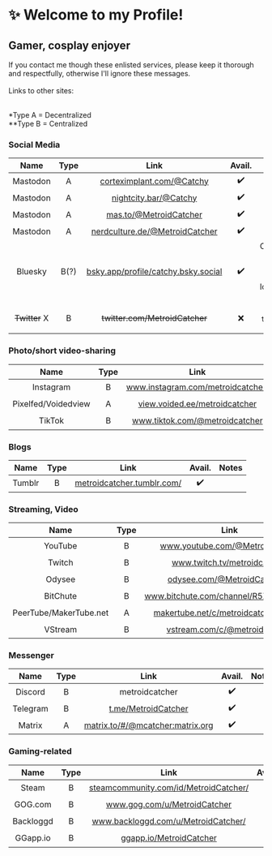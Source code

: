 # ✨ Welcome to my Profile!

## Gamer, cosplay enjoyer
If you contact me though these enlisted services, please keep it thorough and respectfully, otherwise I'll ignore these messages.<br><br>
Links to other sites:<br><br>

*Type A = Decentralized<br>
**Type B = Centralized

### Social Media
| Name | Type | Link | Avail. | Notes |
| :-: | :-: | :-: | :-: | :-: |
| Mastodon | A | <a href="https://corteximplant.com/@Catchy" rel="me" target="_blank">corteximplant.com/@Catchy<a> | ✔️ |
| Mastodon | A | <a href="https://nightcity.bar/@Catchy" rel="me" target="_blank">nightcity.bar/@Catchy<a> | ✔️ |
| Mastodon | A | <a href="https://mas.to/@MetroidCatcher" rel="me" target="_blank">mas.to/@MetroidCatcher<a> | ✔️ |
| Mastodon | A | <a href="https://nerdculture.de/@MetroidCatcher" rel="me" target="_blank">nerdculture.de/@MetroidCatcher<a> | ✔️ |
| Bluesky | B(?) | <a href="https://bsky.app/profile/catchy.bsky.social" rel="me" target="_blank">bsky.app/profile/catchy.bsky.social<a> | ✔️ | Currently only visible for logged in users |
| ~~Twitter~~ X | B | ~~twitter.com/MetroidCatcher~~ | ❌ | Read `twitter-x.md` |

### Photo/short video-sharing
| Name | Type | Link | Avail. | Notes |
| :-: | :-: | :-: | :-: | :-: |
| Instagram | B | <a href="https://www.instagram.com/metroidcatcher/" rel="nofollow" target="_blank">www.instagram.com/metroidcatcher/<a> | ✔️ |
| Pixelfed/Voidedview | A | <a href="https://view.voided.ee/metroidcatcher" rel="nofollow" target="_blank">view.voided.ee/metroidcatcher<a> | ✔️ |
| TikTok | B | <a href="https://www.tiktok.com/@metroidcatcher" rel="nofollow" target="_blank">www.tiktok.com/@metroidcatcher<a> | ✔️ |


### Blogs
| Name | Type | Link | Avail. | Notes |
| :-: | :-: | :-: | :-: | :-: |
| Tumblr | B | <a href="https://metroidcatcher.tumblr.com/" rel="nofollow" target="_blank">metroidcatcher.tumblr.com/<a> | ✔️ |

### Streaming, Video
| Name | Type | Link | Avail. | Notes |
| :-: | :-: | :-: | :-: | :-: |
| YouTube | B | <a href="https://www.youtube.com/@MetroidCatchy" rel="nofollow" target="_blank">www.youtube.com/@MetroidCatchy<a> | ✔️ |
| Twitch | B | <a href="https://www.twitch.tv/metroidcatcher" rel="nofollow" target="_blank">www.twitch.tv/metroidcatcher<a> | ✔️ |
| Odysee | B | <a href="https://odysee.com/@MetroidCatcher:a" rel="nofollow" target="_blank">odysee.com/@MetroidCatcher:a<a> | ✔️ |
| BitChute | B | <a href="https://www.bitchute.com/channel/R5ZkOPi8S0yQ/" rel="nofollow" target="_blank">www.bitchute.com/channel/R5ZkOPi8S0yQ/<a> | ✔️ |
| PeerTube/MakerTube.net | A | <a href="https://makertube.net/c/metroidcatcher/videos" rel="nofollow" target="_blank">makertube.net/c/metroidcatcher/videos<a> | ✔️ |
| VStream | B | <a href="https://vstream.com/c/@metroidcatcher" rel="nofollow" target="_blank">vstream.com/c/@metroidcatcher<a> | ✔️ |

### Messenger
| Name | Type | Link | Avail. | Notes |
| :-: | :-: | :-: | :-: | :-: |
| Discord | B | metroidcatcher | ✔️ |
| Telegram | B | <a href="https://t.me/MetroidCatcher" rel="nofollow" target="_blank">t.me/MetroidCatcher<a> | ✔️ |
| Matrix | A | <a href="https://matrix.to/#/@mcatcher:matrix.org" rel="nofollow" target="_blank">matrix.to/#/@mcatcher:matrix.org<a> | ✔️ |

### Gaming-related
| Name | Type | Link | Avail. | Notes |
| :-: | :-: | :-: | :-: | :-: |
| Steam | B | <a href="https://steamcommunity.com/id/MetroidCatcher/" rel="nofollow" target="_blank">steamcommunity.com/id/MetroidCatcher/<a> | ✔️ |
| GOG.com | B | <a href="https://www.gog.com/u/MetroidCatcher" rel="nofollow" target="_blank">www.gog.com/u/MetroidCatcher<a> | ✔️ |
| Backloggd | B | <a href="https://www.backloggd.com/u/MetroidCatcher/" rel="nofollow" target="_blank">www.backloggd.com/u/MetroidCatcher/<a> | ✔️ |
| GGapp.io | B | <a href="https://ggapp.io/MetroidCatcher" rel="nofollow" target="_blank">ggapp.io/MetroidCatcher<a> | ✔️ |
